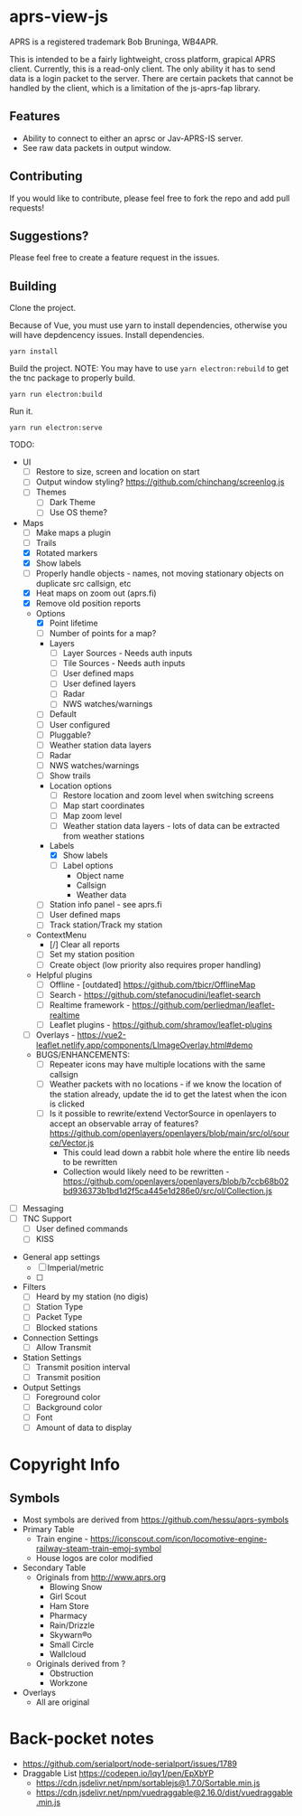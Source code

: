 # aprs-view-js

APRS is a registered trademark Bob Bruninga, WB4APR.

This is intended to be a fairly lightweight, cross platform, grapical APRS client.  Currently, this is a read-only client.  The only ability it has to send data is a login packet to the server.  There are certain packets that cannot be handled by the client, which is a limitation of the js-aprs-fap library.

## Features
* Ability to connect to either an aprsc or Jav-APRS-IS server.
* See raw data packets in output window.

## Contributing
If you would like to contribute, please feel free to fork the repo and add pull requests!

## Suggestions?
Please feel free to create a feature request in the issues.

## Building
Clone the project.

Because of Vue, you must use yarn to install dependencies, otherwise you will have depdencency issues.
Install dependencies.
```
yarn install
```

Build the project.
NOTE: You may have to use ```yarn electron:rebuild``` to get the tnc package to properly build.
```
yarn run electron:build
```

Run it.
```
yarn run electron:serve
```

TODO:
* UI
    - [ ] Restore to size, screen and location on start
    - [ ] Output window styling? https://github.com/chinchang/screenlog.js
    - [ ] Themes
        - [ ] Dark Theme
        - [ ] Use OS theme?
* Maps
    - [ ] Make maps a plugin
    - [ ] Trails
    - [x] Rotated markers
    - [x] Show labels
    - [ ] Properly handle objects - names, not moving stationary objects on duplicate src callsign, etc
    - [x] Heat maps on zoom out (aprs.fi)
    - [x] Remove old position reports
    - Options
        - [x] Point lifetime
        - [ ] Number of points for a map?
        - Layers
            - [ ] Layer Sources - Needs auth inputs
            - [ ] Tile Sources - Needs auth inputs
            - [ ] User defined maps
            - [ ] User defined layers
            - [ ] Radar
            - [ ] NWS watches/warnings
        - [ ] Default
        - [ ] User configured
        - [ ] Pluggable?
        - [ ] Weather station data layers
        - [ ] Radar
        - [ ] NWS watches/warnings
        - [ ] Show trails
        - Location options
            - [ ] Restore location and zoom level when switching screens
            - [ ] Map start coordinates
            - [ ] Map zoom level
            - [ ] Weather station data layers - lots of data can be extracted from weather stations
        - Labels
            - [x] Show labels
            - [ ] Label options
                - Object name
                - Callsign
                - Weather data
        - [ ] Station info panel - see aprs.fi
        - [ ] User defined maps
        - [ ] Track station/Track my station
    - ContextMenu
        - [/] Clear all reports
        - [ ] Set my station position
        - [ ] Create object (low priority also requires proper handling)
    - Helpful plugins
        - [ ] Offline - [outdated] https://github.com/tbicr/OfflineMap
        - [ ] Search - https://github.com/stefanocudini/leaflet-search
        - [ ] Realtime framework - https://github.com/perliedman/leaflet-realtime
        - [ ] Leaflet plugins - https://github.com/shramov/leaflet-plugins
    - [ ] Overlays - https://vue2-leaflet.netlify.app/components/LImageOverlay.html#demo
    - BUGS/ENHANCEMENTS:
        - [ ] Repeater icons may have multiple locations with the same callsign
        - [ ] Weather packets with no locations - if we know the location of the station already, update the id to get the latest when the icon is clicked
        - [ ] Is it possible to rewrite/extend VectorSource in openlayers to accept an observable array of features? https://github.com/openlayers/openlayers/blob/main/src/ol/source/Vector.js
            - This could lead down a rabbit hole where the entire lib needs to be rewritten
            - Collection would likely need to be rewritten - https://github.com/openlayers/openlayers/blob/b7ccb68b02bd936373b1bd1d2f5ca445e1d286e0/src/ol/Collection.js
- [ ] Messaging
- [ ] TNC Support
    - [ ] User defined commands
    - [ ] KISS
- General app settings
    - [ ] Imperial/metric
    - [ ]
- Filters
    - [ ] Heard by my station (no digis)
    - [ ] Station Type
    - [ ] Packet Type
    - [ ] Blocked stations
- Connection Settings
    - [ ] Allow Transmit
- Station Settings
    - [ ] Transmit position interval
    - [ ] Transmit position
- Output Settings
    - [ ] Foreground color
    - [ ] Background color
    - [ ] Font
    - [ ] Amount of data to display

# Copyright Info
## Symbols
* Most symbols are derived from https://github.com/hessu/aprs-symbols
* Primary Table
    * Train engine - https://iconscout.com/icon/locomotive-engine-railway-steam-train-emoj-symbol
    * House logos are color modified
* Secondary Table
    * Originals from http://www.aprs.org
        * Blowing Snow
        * Girl Scout
        * Ham Store
        * Pharmacy
        * Rain/Drizzle
        * Skywarn&reg;o
        * Small Circle
        * Wallcloud
    * Originals derived from ?
        * Obstruction
        * Workzone
* Overlays
    * All are original

# Back-pocket notes
- https://github.com/serialport/node-serialport/issues/1789
- Draggable List https://codepen.io/lqy1/pen/EpXbYP
    - https://cdn.jsdelivr.net/npm/sortablejs@1.7.0/Sortable.min.js
    - https://cdn.jsdelivr.net/npm/vuedraggable@2.16.0/dist/vuedraggable.min.js
